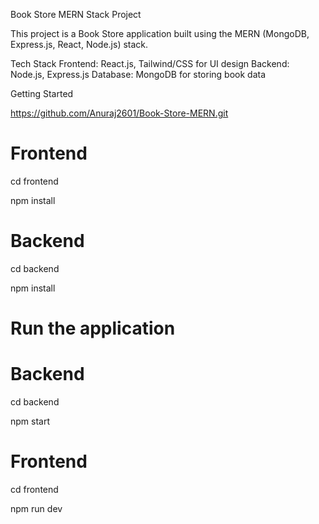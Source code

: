 Book Store MERN Stack Project

This project is a Book Store application built using the MERN (MongoDB, Express.js, React, Node.js) stack.

Tech Stack
Frontend: React.js, Tailwind/CSS for UI design
Backend: Node.js, Express.js
Database: MongoDB for storing book data

Getting Started

https://github.com/Anuraj2601/Book-Store-MERN.git

# Frontend
cd frontend

npm install

# Backend
cd backend

npm install

# Run the application

# Backend
cd backend

npm start

# Frontend
cd frontend

npm run dev




